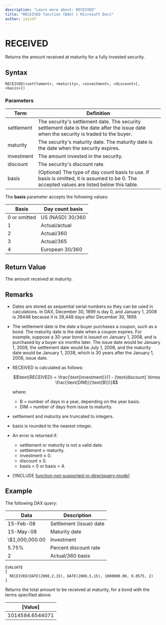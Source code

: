 ```yaml
---
description: "Learn more about: RECEIVED"
title: "RECEIVED function (DAX) | Microsoft Docs"
author: jajin7
---
```


# RECEIVED

Returns the amount received at maturity for a fully invested security.

## Syntax

```dax
RECEIVED(<settlement>, <maturity>, <investment>, <discount>[, <basis>])
```

### Parameters

|Term|Definition|  
|--------|--------------|  
|settlement|The security's settlement date. The security settlement date is the date after the issue date when the security is traded to the buyer.|
|maturity|The security's maturity date. The maturity date is the date when the security expires.|
|investment|The amount invested in the security.|
|discount|The security's discount rate.|
|basis|(Optional) The type of day count basis to use. If basis is omitted, it is assumed to be 0. The accepted values are listed below this table.|

The **basis** parameter accepts the following values:

| **Basis**    | **Day count basis** |
| ------------ | ------------------- |
| 0 or omitted | US (NASD) 30/360    |
| 1            | Actual/actual       |
| 2            | Actual/360          |
| 3            | Actual/365          |
| 4            | European 30/360     |

## Return Value

The amount received at maturity.

## Remarks

- Dates are stored as sequential serial numbers so they can be used in calculations. In DAX, December 30, 1899 is day 0, and January 1, 2008 is 39448 because it is 39,448 days after December 30, 1899.

- The settlement date is the date a buyer purchases a coupon, such as a bond. The maturity date is the date when a coupon expires. For example, suppose a 30-year bond is issued on January 1, 2008, and is purchased by a buyer six months later. The issue date would be January 1, 2008, the settlement date would be July 1, 2008, and the maturity date would be January 1, 2038, which is 30 years after the January 1, 2008, issue date.

- RECEIVED is calculated as follows:

  $$\text{RECEIVED} = \frac{\text{investment}}{1 - (\text{discount} \times \frac{\text{DIM}}{\text{B}})}$$

  where:

  - $\text{B}$ = number of days in a year, depending on the year basis.
  - $\text{DIM}$ = number of days from issue to maturity.

- settlement and maturity are truncated to integers.

- basis is rounded to the nearest integer.

- An error is returned if:
  - settlement or maturity is not a valid date.
  - settlement ≥ maturity.
  - investment ≤ 0.
  - discount ≤ 0.
  - basis < 0 or basis > 4.

- [!INCLUDE [function-not-supported-in-directquery-mode](includes/function-not-supported-in-directquery-mode.md)]

## Example

The following DAX query:

| **Data**       | **Description**         |
| -------------- | ----------------------- |
| 15-Feb-08      | Settlement (issue) date |
| 15-May-08      | Maturity date           |
| \\$1,000,000.00 | Investment              |
| 5.75%          | Percent discount rate   |
| 2              | Actual/360 basis        |

```dax
EVALUATE
{
  RECEIVED(DATE(2008,2,15), DATE(2008,5,15), 1000000.00, 0.0575, 2)
}
```

Returns the total amount to be received at maturity, for a bond with the terms specified above.

| **[Value]**   |
| --------------- |
| 1014584.6544071 |
